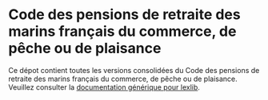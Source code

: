 # Code des pensions de retraite des marins français du commerce, de pêche ou de plaisance

Ce dépot contient toutes les versions consolidées du Code des pensions de retraite des marins français du commerce, de pêche ou de plaisance. Veuillez consulter la [documentation générique pour lexlib](https://github.com/lexlib/documentation/wiki).

